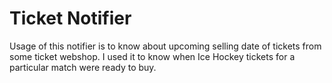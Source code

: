 # Ticket Notifier
Usage of this notifier is to know about upcoming selling date of tickets from some ticket webshop. I used it to know when Ice Hockey tickets for a particular match were ready to buy.


